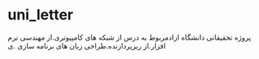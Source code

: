 # uni_letter
 پروژه تحقیقاتی دانشگاه ازادمربوط به درس از شبکه های کامپیوتری.از مهندسی نرم افزار.از ریزپردازنده.طراحی زبان های برنامه سازی .ی
